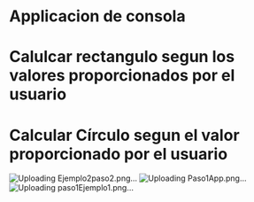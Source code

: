 # Applicacion de consola
# Calulcar rectangulo segun los valores proporcionados por el usuario
# Calcular Círculo segun el valor proporcionado por el usuario
![Uploading Ejemplo2paso2.png…]()
![Uploading Paso1App.png…]()
![Uploading paso1Ejemplo1.png…]()
